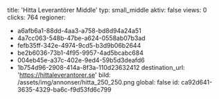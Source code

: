 title: 'Hitta Leverantörer Middle'
typ: small_middle
aktiv: false
views: 0
clicks: 764
regioner:
  - a6afb6a1-88dd-4aa3-a758-bd8d94a24a51
  - 4a7cc063-548b-47be-a624-0558ab07b3ad
  - fefb35ff-342e-4974-9cd5-b3d9b06b2644
  - be2b6036-73b1-4f95-9957-4ad5bcabc684
  - 004eb45e-a37c-402e-9ed4-59b5d3deafd6
  - 1b754d96-2908-414a-8f3a-110d23632412
destination_url: 'https://hittaleverantorer.se'
bild: /assets/img/annonser/hitta_250_250.png
global: false
id: ca92d641-3635-4329-ba6c-f9d53fd6c799
